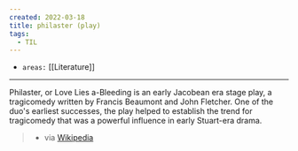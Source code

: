 ```yaml
---
created: 2022-03-18
title: philaster (play)
tags:
  - TIL
---
```


- `areas:` [[Literature]]

---

Philaster, or Love Lies a-Bleeding is an early Jacobean era stage play, a tragicomedy written by Francis Beaumont and John Fletcher. One of the duo's earliest successes, the play helped to establish the trend for tragicomedy that was a powerful influence in early Stuart-era drama.

> - via [Wikipedia](<https://en.wikipedia.org/wiki/Philaster%20(play)>)
